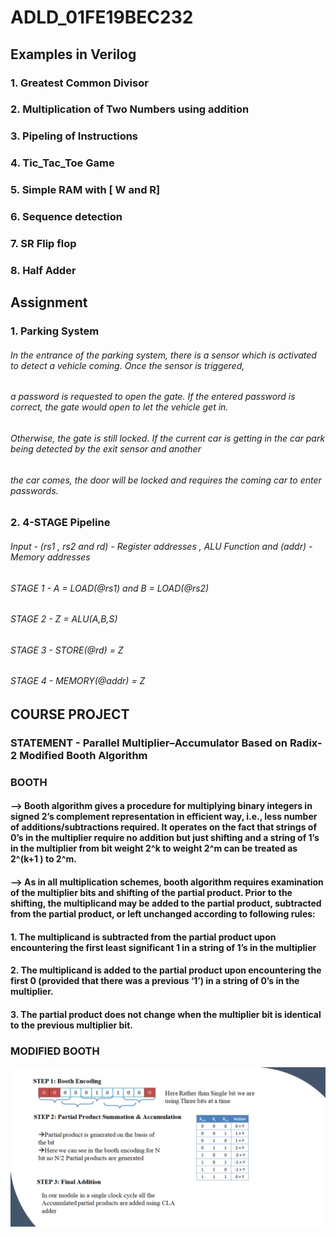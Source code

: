 # ADLD_01FE19BEC232
## Examples in Verilog
### 1. Greatest Common Divisor
### 2. Multiplication of Two Numbers using addition
### 3. Pipeling of Instructions
### 4. Tic_Tac_Toe Game
### 5. Simple RAM with [ W and R]
### 6. Sequence detection
### 7. SR Flip flop
### 8. Half Adder
## Assignment
###  1. Parking System
###### In the entrance of the parking system, there is a sensor which is activated to detect a vehicle coming. Once the sensor is triggered,
###### a password is requested to open  the gate. If the entered password is correct, the gate would open to let the vehicle get in.
###### Otherwise, the gate is still locked. If the current car is getting in the car park being detected by the exit sensor and another
###### the car comes, the door will be locked and requires the coming car to enter passwords.
###  2. 4-STAGE Pipeline 
###### Input - (rs1 , rs2 and rd) - Register addresses , ALU Function and (addr) - Memory addresses 
###### STAGE 1 - A = LOAD(@rs1) and B = LOAD(@rs2)
###### STAGE 2 - Z = ALU(A,B,S)
###### STAGE 3 - STORE(@rd) = Z
###### STAGE 4 - MEMORY(@addr) = Z
## COURSE PROJECT
### STATEMENT - Parallel Multiplier–Accumulator Based on Radix-2 Modified Booth Algorithm
### BOOTH
#### -->  Booth algorithm gives a procedure for multiplying binary integers in signed 2’s complement representation in efficient way, i.e., less number of additions/subtractions required. It operates on the fact that strings of 0’s in the multiplier require no addition but just shifting and a string of 1’s in the multiplier from bit weight 2^k to weight 2^m can be treated as 2^(k+1 ) to 2^m.
#### -->  As in all multiplication schemes, booth algorithm requires examination of the multiplier bits and shifting of the partial product. Prior to the shifting, the multiplicand may be added to the partial product, subtracted from the partial product, or left unchanged according to following rules:
#### 1. The multiplicand is subtracted from the partial product upon encountering the first least significant 1 in a string of 1’s in the multiplier
#### 2. The multiplicand is added to the partial product upon encountering the first 0 (provided that there was a previous ‘1’) in a string of 0’s in the multiplier.
#### 3. The partial product does not change when the multiplier bit is identical to the previous multiplier bit.
### MODIFIED BOOTH
![alt text](https://github.com/burhandarugar/ADLD_01FE19BEC232/blob/main/COURSE%20PROJECT/Procedure.png)
